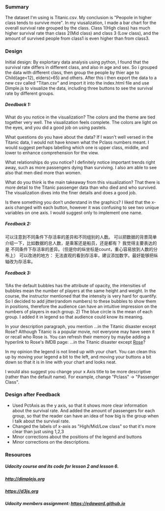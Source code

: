 ### Summary

The dataset I'm using is Titanic.csv. My conclusion is "Peopole in higher class tends to survive more". In my viusalization, I made a bar chart for the overall survival rate grouped by the class. Class 1(High class) has much higher survival rate than class 2(Mid class) and class 3 (Low class), and the amount of survived people from class1 is even higher than from class3.

### Design

Initial design: By explortary data analysis using python, I found that the survival rate differs in different class, and also in age and sex. So i grouped the data with different class, then group the people by thier age to Child(age<12), elders(>65) and others. After this i then export the data to a new csv called "Titan.csv" and import it into the index.html file and use Dimple.js to visualize the data, including three buttons to see the survival rate by different groups.

##### Deedback 1: 

What do you notice in the visualization?
The colors and the theme are tied together very well. The visualization feels complete. The colors are light on the eyes, and you did a good job on using pastels.

What questions do you have about the data?
If I wasn't well versed in the Titanic data, I would not have known what the Pclass numbers meant. I would suggest perhaps labelling which one is upper class, middle, and lower to enhance comprehension for the view.

What relationships do you notice?
I definitely notice important trends right away, such as more passengers dying than surviving. I also am able to see also that men died more than women.

What do you think is the main takeaway from this visualization? 
That there is more detail to the Titanic passenger data than who died and who survived. The visualization dives into the finer details and does a good job.

Is there something you don’t understand in the graphics?
I liked that the x-axis changed with each button, however it was confusing to see two unique variables on one axis. I would suggest only to implement one name.


##### Feedback 2: 
可以注意到不同条件下存活率的差异和不同组别的人数。
可以把数据的背景简单介绍一下，比如数据的总人数，是乘客还是船员，还是都有？
我觉得主要表达的是 不同条件下存活率的差异。（但是你的纵坐标是count，重心容易放到人数的分布上）
可以改进的地方：
无法直观的看到存活率，建议添加数字。最好能够把纵轴改为存活率。

##### Feedback 3:
1)As the default bubbles has the attribute of opacity, the intensities of bubbles mean the number of players at the same height and weight. In the course, the instructor mentioned that the intensity is very hard for quantify. So I decided to add jitter(random numbers) to these bubbles to show them in positions, therefore the audience can have an intuitive impression on the numbers of players in each group. 2) The blue circle is the mean of each group. I added it in legend so that audience could know its meaning.

In your description paragraph, you mention ...in the Titanic disaster except Rose?
Although Titanic is a popular movie, not everyone may have seen it or recall who Rose is. You can refresh their memory by maybe adding a hyperlink to Rose's IMDB page:
...in the Titanic disaster except [Rose](http://www.imdb.com/character/ch0002339/bio)?

In my opinion the legend is not lined up with your chart. You can clean this up by moving your legend a bit to the left, and moving your buttons a bit down so that it is in line with your chart and looks neat.

I would also suggest you change your x Axis title to be more descriptive (rather than the default name). For example, change "Pclass" -> "Passenger Class".

### Design after Feedback
- Used PctAxis as the y axis, so that it shows more clear information about the survival rate. And added the amount of passengers for each group, so that the reader can have an idea of how big is the group when I talk about the survival rate. 
- Changed the labels of x-axis as "High/Mid/Low class" so that it's more clear than just using 1,2,3
- Minor corrections about the positions of the legend and buttons
- Minor corrections on the descriptions.


### Resources

##### Udacity course and its code for lesson 2 and lesson 6.
##### http://dimplejs.org
##### https://d3js.org
##### Udacity members assignment: https://edaward.github.io


